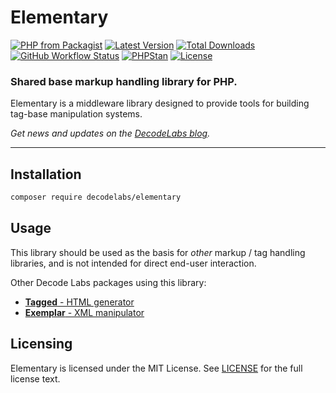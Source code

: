 # Elementary

[![PHP from Packagist](https://img.shields.io/packagist/php-v/decodelabs/elementary?style=flat)](https://packagist.org/packages/decodelabs/elementary)
[![Latest Version](https://img.shields.io/packagist/v/decodelabs/elementary.svg?style=flat)](https://packagist.org/packages/decodelabs/elementary)
[![Total Downloads](https://img.shields.io/packagist/dt/decodelabs/elementary.svg?style=flat)](https://packagist.org/packages/decodelabs/elementary)
[![GitHub Workflow Status](https://img.shields.io/github/actions/workflow/status/decodelabs/elementary/integrate.yml?branch=develop)](https://github.com/decodelabs/elementary/actions/workflows/integrate.yml)
[![PHPStan](https://img.shields.io/badge/PHPStan-enabled-44CC11.svg?longCache=true&style=flat)](https://github.com/phpstan/phpstan)
[![License](https://img.shields.io/packagist/l/decodelabs/elementary?style=flat)](https://packagist.org/packages/decodelabs/elementary)

### Shared base markup handling library for PHP.

Elementary is a middleware library designed to provide tools for building tag-base manipulation systems.

_Get news and updates on the [DecodeLabs blog](https://blog.decodelabs.com)._

---


## Installation

```bash
composer require decodelabs/elementary
```

## Usage

This library should be used as the basis for _other_ markup / tag handling libraries, and is not intended for direct end-user interaction.

Other Decode Labs packages using this library:

- [**Tagged** - HTML generator](https://github.com/decodelabs/tagged)
- [**Exemplar** - XML manipulator](https://github.com/decodelabs/exemplar)

## Licensing
Elementary is licensed under the MIT License. See [LICENSE](./LICENSE) for the full license text.

